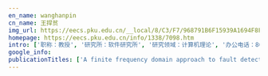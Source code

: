 ```yaml
---
en_name: wanghanpin
cn_name: 王捍贫
img_url: https://eecs.pku.edu.cn/__local/8/C3/F7/968791B6F15939A1694F8F6BE9D_6971D33A_8B15.jpg
homepage: https://eecs.pku.edu.cn/info/1338/7098.htm
intro: ['职称：教授', '研究所：软件研究所', '研究领域：计算机理论', '办公电话：86-10-6275 5818', '电子邮件：whpxhy@pku.edu.cn', '个人主页：']
google_info: 
publicationTitles: ['A finite frequency domain approach to fault detection for linear discrete-time systems', 'Fault detection for a class of uncertain state-feedback control systems', 'Pedestrian recognition and tracking using 3D LiDAR for autonomous vehicle', 'A novel zinc-ion hybrid supercapacitor for long-life and low-cost energy storage applications', 'A finite frequency domain approach to fault detection observer design for linear continuous‐time systems', 'Simultaneous fault detection and control for uncertain linear discrete-time systems', 'Integrated fault detection and control for LPV systems', 'A finite frequency approach to filter design for uncertain discrete‐time systems', 'On the structure of nonlinearities in pose graph SLAM', 'Fault detection for output feedback control systems with actuator stuck faults: A steady‐state‐based approach', 'On the number of local minima to the point feature based SLAM problem', 'Fault detection observer design in low frequency domain', 'H∞ state feedback controller design for continuous-time T–S fuzzy systems in finite frequency domain', 'Fault detection for linear uncertain systems with sensor faults', 'Evaluation of Toxoplasma gondii as a live vaccine vector in susceptible and resistant hosts', 'Fault estimations for linear systems with polytopic uncertainties', 'A robust vehicle localization approach based on gnss/imu/dmi/lidar sensor fusion for autonomous vehicles', 'Characterization of antibody responses to the Sj23 antigen of Schistosoma japonicum after infection and immunization', 'Fault detection filter design for linear polytopic uncertain continuous-time systems', 'Fault estimations for uncertain linear discrete-time systems in low frequency domain', 'A convex optimization based approach for pose SLAM problems', 'Identification of novel antigens within the Schistosoma japonicum tetraspanin family based on molecular characterization', 'Dimensionality reduction for point feature SLAM problems with spherical covariance matrices', 'The nonlinearity structure of point feature SLAM problems with spherical covariance matrices', 'Reliable ℋ∞ filtering for LPV systems with sensor faults in finite frequency domain', 'Effects of vector fusion peptides on the conformation and immune reactivity of epitope-shuffled, recombinant multi-epitope antigens', 'Dynamin like protein 1 participated in the hemoglobin uptake pathwayof Plasmodium falciparum', 'Fault detection observer design for linear discrete-time systems in finite frequency domain', 'Adaptive Reliable  Control for a Class of T-S Fuzzy Systems With Stochastic Actuator Failures', 'ℋ∞Filter Design for Uncertain Discrete-Time Systems in Finite Frequency Domain', 'Chinese views on modern Marco Polos: New foreign trade amendments after WTO accession', 'H∞ switching filter design for LPV systems in finite frequency domain', 'Adaptive fault tolerant control for a class of nonlinear switched systems', 'Adaptive fault estimation and fault-tolerant tracking control for a class of non-linear systems with output constraints', 'Decentralized adaptive fuzzy tracking control for a class of uncertain large-scale systems with actuator nonlinearities', 'WTO Origin Rules for Services and the Defects: Substantial Input Test as One Way Out?', 'Fault detection for a class of state feedback control systems', 'Comparison of two different objective functions in 2D point feature SLAM', 'Robust fault detection using set membership estimation and TS fuzzy neural network', 'Simultaneous design of reliable H∞filter and fault detector for linear continuous-time systems with sensor outage faults', 'China, free trade agreements and WTO law: A perspective on the trade in services', 'Finite frequency H∞filtering for switching LPV systems', 'Fault estimations for uncertain linear continuous-time systems', 'The interpretation of gats disciplines on economic integration: GATS commitments as a threshold?', 'Simultaneous design of fault tolerant controller and fault detector for linear continuous-time systems with actuator outage faults', 'Reliable H∞state feedback controller design for T-S fuzzy systemsin finite frequency domain', '不确定飞行控制系统中断故障检测与分离', 'Reliable Finite Frequency Filter Design for Networked Control Systems with Sensor Faults', 'Sensor fault detection for linear continuous-time systems', 'Reliable H∞filtering in low-frequency domain for networked control systems subject to packet loss and quantization', 'Switching H2filter design for LPV systems with hysteresis switching logic', 'Actuator outage fault detection for linear uncertain servo systems with nonzero bounded reference input', 'A finite frequency approach to reliable H∞filtering for linear continuous-time systems with sensor faults', 'WTO and Transparency: A Perspective from China', 'An LMI-based Approach to Fault Detection for Uncertain State Feedback Control Systems', 'Cyclic Ether Oxidation Mechanism for 2-Oxiranyl and 2-Oxetanyl Radicals: A Theoretical Study', 'Controlled Synthesis of Chiral Polymers for the Kinetic Resolution of Racemic Amino', 'Cyclic Ether Dissociation and Oxidation Mechanism for 2-Oxiranyl and 2-Oxetanyl Radicals: A Theoretical Study', 'The Structure of Nonlinearity for Point Feature SLAM Problems with Spherical Covariance Matrices']
---
```

